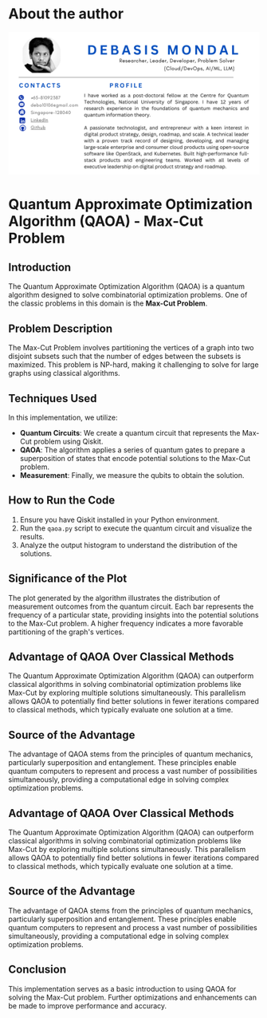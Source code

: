 # About the author
![cv](cv.png)

# Quantum Approximate Optimization Algorithm (QAOA) - Max-Cut Problem

## Introduction
The Quantum Approximate Optimization Algorithm (QAOA) is a quantum algorithm designed to solve combinatorial optimization problems. One of the classic problems in this domain is the **Max-Cut Problem**.

## Problem Description
The Max-Cut Problem involves partitioning the vertices of a graph into two disjoint subsets such that the number of edges between the subsets is maximized. This problem is NP-hard, making it challenging to solve for large graphs using classical algorithms.

## Techniques Used
In this implementation, we utilize:
- **Quantum Circuits**: We create a quantum circuit that represents the Max-Cut problem using Qiskit.
- **QAOA**: The algorithm applies a series of quantum gates to prepare a superposition of states that encode potential solutions to the Max-Cut problem.
- **Measurement**: Finally, we measure the qubits to obtain the solution.

## How to Run the Code
1. Ensure you have Qiskit installed in your Python environment.
2. Run the `qaoa.py` script to execute the quantum circuit and visualize the results.
3. Analyze the output histogram to understand the distribution of the solutions.

## Significance of the Plot
The plot generated by the algorithm illustrates the distribution of measurement outcomes from the quantum circuit. Each bar represents the frequency of a particular state, providing insights into the potential solutions to the Max-Cut problem. A higher frequency indicates a more favorable partitioning of the graph's vertices.

## Advantage of QAOA Over Classical Methods
The Quantum Approximate Optimization Algorithm (QAOA) can outperform classical algorithms in solving combinatorial optimization problems like Max-Cut by exploring multiple solutions simultaneously. This parallelism allows QAOA to potentially find better solutions in fewer iterations compared to classical methods, which typically evaluate one solution at a time.

## Source of the Advantage
The advantage of QAOA stems from the principles of quantum mechanics, particularly superposition and entanglement. These principles enable quantum computers to represent and process a vast number of possibilities simultaneously, providing a computational edge in solving complex optimization problems.

## Advantage of QAOA Over Classical Methods
The Quantum Approximate Optimization Algorithm (QAOA) can outperform classical algorithms in solving combinatorial optimization problems like Max-Cut by exploring multiple solutions simultaneously. This parallelism allows QAOA to potentially find better solutions in fewer iterations compared to classical methods, which typically evaluate one solution at a time.

## Source of the Advantage
The advantage of QAOA stems from the principles of quantum mechanics, particularly superposition and entanglement. These principles enable quantum computers to represent and process a vast number of possibilities simultaneously, providing a computational edge in solving complex optimization problems.


## Conclusion
This implementation serves as a basic introduction to using QAOA for solving the Max-Cut problem. Further optimizations and enhancements can be made to improve performance and accuracy.
